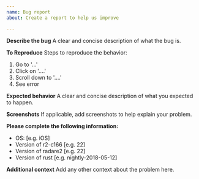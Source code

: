 ```yaml
---
name: Bug report
about: Create a report to help us improve

---
```


**Describe the bug**
A clear and concise description of what the bug is.

**To Reproduce**
Steps to reproduce the behavior:
1. Go to '...'
2. Click on '....'
3. Scroll down to '....'
4. See error

**Expected behavior**
A clear and concise description of what you expected to happen.

**Screenshots**
If applicable, add screenshots to help explain your problem.

**Please complete the following information:**
 - OS: [e.g. iOS]
 - Version of r2-c166 [e.g. 22]
 - Version of radare2 [e.g. 22]
 - Version of rust [e.g. nightly-2018-05-12]

**Additional context**
Add any other context about the problem here.
